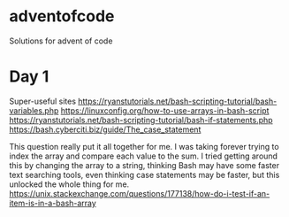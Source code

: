 # adventofcode
Solutions for advent of code

# Day 1

Super-useful sites
https://ryanstutorials.net/bash-scripting-tutorial/bash-variables.php
https://linuxconfig.org/how-to-use-arrays-in-bash-script
https://ryanstutorials.net/bash-scripting-tutorial/bash-if-statements.php
https://bash.cyberciti.biz/guide/The_case_statement

This question really put it all together for me.  I was taking forever trying to index the array and compare each value to the sum.  I tried getting around this by changing the array to a string, thinking Bash may have some faster text searching tools, even thinking case statements may be faster, but this unlocked the whole thing for me.
https://unix.stackexchange.com/questions/177138/how-do-i-test-if-an-item-is-in-a-bash-array
